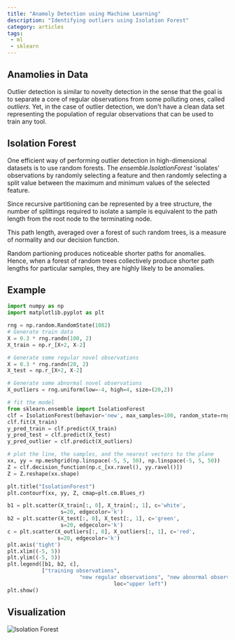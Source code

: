 ```yaml
---
title: "Anamoly Detection using Machine Learning"
description: "Identifying outliers using Isolation Forest"
category: articles
tags:
 - ml
 - sklearn
---
```

## Anamolies in Data

Outlier detection is similar to novelty detection in the sense that the goal is to separate a core of regular observations from some polluting ones, called *outliers*. Yet, in the case of outlier detection, we don't have a clean data set representing the population of regular observations that can be used to train any tool.

## Isolation Forest

One efficient way of performing outlier detection in high-dimensional datasets is to use random forests. The *ensemble.IsolationForest* 'isolates' observations by randomly selecting a feature and then randomly selecting a split value between the maximum and minimum values of the selected feature.

Since recursive partitioning can be represented by a tree structure, the number of splittings required to isolate a sample is  equivalent to the path length from the root node to the terminating node.

This path length, averaged over a forest of such random trees, is a measure of normality and our decision function.

Random partioning produces noticeable shorter paths for anomalies. Hence, when a forest of random trees collectively produce shorter path lengths for particular samples, they are highly likely to be anomalies.

## Example

```python
import numpy as np
import matplotlib.pyplot as plt

rng = np.random.RandomState(1082)
# Generate train data
X = 0.3 * rng.randn(100, 2)
X_train = np.r_[X+2, X-2]

# Generate some regular novel observations
X = 0.3 * rng.randn(20, 2)
X_test = np.r_[X+2, X-2]

# Generate some abnormal novel observations
X_outliers = rng.uniform(low=-4, high=4, size=(20,2))

# fit the model
from sklearn.ensemble import IsolationForest
clf = IsolationForest(behavior='new', max_samples=100, random_state=rng, contamination='auto')
clf.fit(X_train)
y_pred_train = clf.predict(X_train)
y_pred_test = clf.predict(X_test)
y_pred_outlier = clf.predict(X_outliers)

# plot the line, the samples, and the nearest vectors to the plane
xx, yy = np.meshgrid(np.linspace(-5, 5, 50), np.linspace(-5, 5, 50))
Z = clf.decision_function(np.c_[xx.ravel(), yy.ravel()])
Z = Z.reshape(xx.shape)

plt.title("IsolationForest")
plt.contourf(xx, yy, Z, cmap=plt.cm.Blues_r)

b1 = plt.scatter(X_train[:, 0], X_train[:, 1], c='white',
                 s=20, edgecolor='k')
b2 = plt.scatter(X_test[:, 0], X_test[:, 1], c='green',
                 s=20, edgecolor='k')
c = plt.scatter(X_outliers[:, 0], X_outliers[:, 1], c='red',
                s=20, edgecolor='k')
plt.axis('tight')
plt.xlim((-5, 5))
plt.ylim((-5, 5))
plt.legend([b1, b2, c],
           ["training observations",
                       "new regular observations", "new abnormal observations"],
                                  loc="upper left")
plt.show()

```

## Visualization

![Isolation Forest]({{site.url}}/images/sphx_glr_plot_isolation_forest_001.png)

